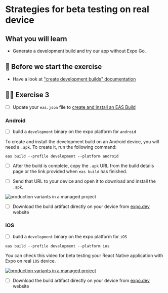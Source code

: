 # Strategies for beta testing on real device

## What you will learn

- Generate a development build and try our app without Expo Go.

## 👾 Before we start the exercise

- Have a look at ["create development builds" documentation](https://docs.expo.dev/development/create-development-builds/#on-a-device)

## 👨‍🚀 Exercise 3

- [ ] Update your `eas.json` file to [create and install an EAS Build](https://docs.expo.dev/development/create-development-builds/#create-and-install-eas-build)

### Android

- [ ] build a `development` binary on the expo platform for `android`

To create and install the development build on an Android device, you will need a `.apk`. To create it, run the following command:

```console
eas build --profile development --platform android
```

- [ ] After the build is complete, copy the `.apk` URL from the build details page or the link provided when `eas build` has finished.

- [ ] Send that URL to your device and open it to download and install the `.apk`.

![production variants in a managed project](https://raw.githubusercontent.com/flexbox/react-native-workshop/main/challenges/release/androidApk.png)

- [ ] Download the build artifact directly on your device from [expo.dev](https://expo.dev) website

### iOS

- [ ] build a `development` binary on the expo platform for `iOS`

```console
eas build --profile development --platform ios
```

You can check this video for beta testing your React Native application with Expo on real `iOS` device.

[![production variants in a managed project](https://raw.githubusercontent.com/flexbox/react-native-workshop/main/challenges/release/eas-preview-ios.png)](https://youtu.be/Sg_S5HftDMg)

- [ ] Download the build artifact directly on your device from [expo.dev](https://expo.dev) website
